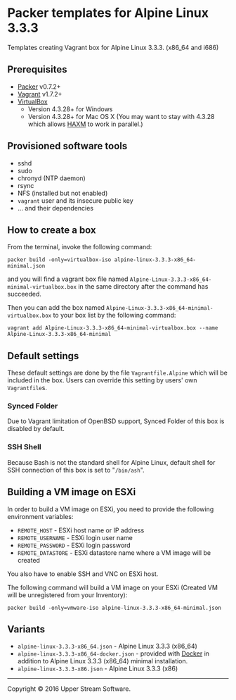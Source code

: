 # Packer templates for Alpine Linux 3.3.3

Templates creating Vagrant box for Alpine Linux 3.3.3. (x86_64 and i686)

## Prerequisites

* [Packer] v0.7.2+
* [Vagrant] v1.7.2+
* [VirtualBox]
	* Version 4.3.28+ for Windows
	* Version 4.3.28+ for Mac OS X (You may want to stay with 4.3.28 which allows [HAXM] to work in parallel.)

[Packer]: https://www.packer.io/ "Packer by HashiCorp"
[Vagrant]: https://www.vagrantup.com/ "Vagrant"
[VirtualBox]: https://www.virtualbox.org/ "Oracle VM VirtualBox"
[HAXM]: https://software.intel.com/en-us/android/articles/intel-hardware-accelerated-execution-manager
        "Intel&reg; Hardware Accelerated Execution Manager"

## Provisioned software tools

* sshd
* sudo
* chronyd (NTP daemon)
* rsync
* NFS (installed but not enabled)
* `vagrant` user and its insecure public key
* ... and their dependencies

## How to create a box

From the terminal, invoke the following command:

	packer build -only=virtualbox-iso alpine-linux-3.3.3-x86_64-minimal.json

and you will find a vagrant box file named `Alpine-Linux-3.3.3-x86_64-minimal-virtualbox.box`
in the same directory after the command has succeeded.

Then you can add the box named `Alpine-Linux-3.3.3-x86_64-minimal-virtualbox.box` to your box list
by the following command:

	vagrant add Alpine-Linux-3.3.3-x86_64-minimal-virtualbox.box --name Alpine-Linux-3.3.3-x86_64-minimal

## Default settings

These default settings are done by the file `Vagrantfile.Alpine` which will be included in the box.
Users can override this setting by users' own `Vagrantfile`s.

### Synced Folder

Due to Vagrant limitation of OpenBSD support, Synced Folder of this box is disabled by default.

### SSH Shell

Because Bash is not the standard shell for Alpine Linux, default shell for SSH connection of this box
is set to "`/bin/ash`".

## Building a VM image on ESXi

In order to build a VM image on ESXi, you need to provide the following environment variables:

* `REMOTE_HOST` - ESXi host name or IP address
* `REMOTE_USERNAME` - ESXi login user name
* `REMOTE_PASSWORD` - ESXi login password
* `REMOTE_DATASTORE` - ESXi datastore name where a VM image will be created

You also have to enable SSH and VNC on ESXi host.

The following command will build a VM image on your ESXi (Created VM will be unregistered from your Inventory):

    packer build -only=vmware-iso alpine-linux-3.3.3-x86_64-minimal.json

## Variants

* `alpine-linux-3.3.3-x86_64.json` - Alpine Linux 3.3.3 (x86_64)
* `alpine-linux-3.3.3-x86_64-docker.json` - provided with [Docker] in addition to Alpine Linux 3.3.3 (x86_64) minimal installation.
* `alpine-linux-3.3.3-x86.json` - Alpine Linux 3.3.3 (x86)

[Docker]: https://www.docker.com/ "Docker - Build, Ship and Run Any App, Anywhere"

- - -

Copyright &copy; 2016 Upper Stream Software.
